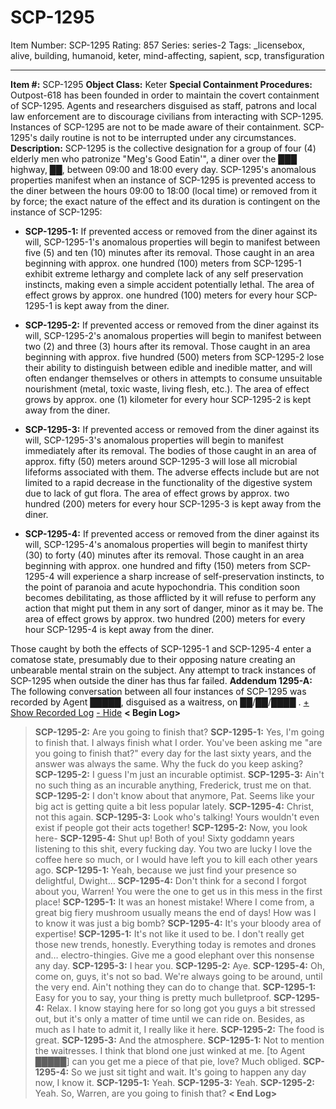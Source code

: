 # SCP-1295
Item Number: SCP-1295
Rating: 857
Series: series-2
Tags: _licensebox, alive, building, humanoid, keter, mind-affecting, sapient, scp, transfiguration

---

**Item #:** SCP-1295
**Object Class:** Keter
**Special Containment Procedures:** Outpost-618 has been founded in order to maintain the covert containment of SCP-1295. Agents and researchers disguised as staff, patrons and local law enforcement are to discourage civilians from interacting with SCP-1295. Instances of SCP-1295 are not to be made aware of their containment. SCP-1295's daily routine is not to be interrupted under any circumstances.
**Description:** SCP-1295 is the collective designation for a group of four (4) elderly men who patronize "Meg's Good Eatin'", a diner over the ███ highway, ██, between 09:00 and 18:00 every day. SCP-1295's anomalous properties manifest when an instance of SCP-1295 is prevented access to the diner between the hours 09:00 to 18:00 (local time) or removed from it by force; the exact nature of the effect and its duration is contingent on the instance of SCP-1295:
  * **SCP-1295-1:** If prevented access or removed from the diner against its will, SCP-1295-1's anomalous properties will begin to manifest between five (5) and ten (10) minutes after its removal. Those caught in an area beginning with approx. one hundred (100) meters from SCP-1295-1 exhibit extreme lethargy and complete lack of any self preservation instincts, making even a simple accident potentially lethal. The area of effect grows by approx. one hundred (100) meters for every hour SCP-1295-1 is kept away from the diner.

  * **SCP-1295-2:** If prevented access or removed from the diner against its will, SCP-1295-2's anomalous properties will begin to manifest between two (2) and three (3) hours after its removal. Those caught in an area beginning with approx. five hundred (500) meters from SCP-1295-2 lose their ability to distinguish between edible and inedible matter, and will often endanger themselves or others in attempts to consume unsuitable nourishment (metal, toxic waste, living flesh, etc.). The area of effect grows by approx. one (1) kilometer for every hour SCP-1295-2 is kept away from the diner.

  * **SCP-1295-3:** If prevented access or removed from the diner against its will, SCP-1295-3's anomalous properties will begin to manifest immediately after its removal. The bodies of those caught in an area of approx. fifty (50) meters around SCP-1295-3 will lose all microbial lifeforms associated with them. The adverse effects include but are not limited to a rapid decrease in the functionality of the digestive system due to lack of gut flora. The area of effect grows by approx. two hundred (200) meters for every hour SCP-1295-3 is kept away from the diner.

  * **SCP-1295-4:** If prevented access or removed from the diner against its will, SCP-1295-4's anomalous properties will begin to manifest thirty (30) to forty (40) minutes after its removal. Those caught in an area beginning with approx. one hundred and fifty (150) meters from SCP-1295-4 will experience a sharp increase of self-preservation instincts, to the point of paranoia and acute hypochondria. This condition soon becomes debilitating, as those afflicted by it will refuse to perform any action that might put them in any sort of danger, minor as it may be. The area of effect grows by approx. two hundred (200) meters for every hour SCP-1295-4 is kept away from the diner.

Those caught by both the effects of SCP-1295-1 and SCP-1295-4 enter a comatose state, presumably due to their opposing nature creating an unbearable mental strain on the subject. Any attempt to track instances of SCP-1295 when outside the diner has thus far failed.
**Addendum 1295-A:** The following conversation between all four instances of SCP-1295 was recorded by Agent █████, disguised as a waitress, on ██/██/████ .
[\+ Show Recorded Log](javascript:;)
[\- Hide](javascript:;)
**< Begin Log>**
> **SCP-1295-2:** Are you going to finish that?
> **SCP-1295-1:** Yes, I'm going to finish that. I always finish what I order. You've been asking me "are you going to finish that?" every day for the last sixty years, and the answer was always the same. Why the fuck do you keep asking?
> **SCP-1295-2:** I guess I'm just an incurable optimist.
> **SCP-1295-3:** Ain't no such thing as an incurable anything, Frederick, trust me on that.
> **SCP-1295-2:** I don't know about that anymore, Pat. Seems like your big act is getting quite a bit less popular lately.
> **SCP-1295-4:** Christ, not this again.
> **SCP-1295-3:** Look who's talking! Yours wouldn't even exist if people got their acts together!
> **SCP-1295-2:** Now, you look here-
> **SCP-1295-4:** Shut up! Both of you! Sixty goddamn years listening to this shit, every fucking day. You two are lucky I love the coffee here so much, or I would have left you to kill each other years ago.
> **SCP-1295-1:** Yeah, because we just find your presence so delightful, Dwight…
> **SCP-1295-4:** Don't think for a second I forgot about you, Warren! You were the one to get us in this mess in the first place!
> **SCP-1295-1:** It was an honest mistake! Where I come from, a great big fiery mushroom usually means the end of days! How was I to know it was just a big bomb?
> **SCP-1295-4:** It's your bloody area of expertise!
> **SCP-1295-1:** It's not like it used to be. I don't really get those new trends, honestly. Everything today is remotes and drones and… electro-thingies. Give me a good elephant over this nonsense any day.
> **SCP-1295-3:** I hear you.
> **SCP-1295-2:** Aye.
> **SCP-1295-4:** Oh, come on, guys, it's not so bad. We're always going to be around, until the very end. Ain't nothing they can do to change that.
> **SCP-1295-1:** Easy for you to say, your thing is pretty much bulletproof.
> **SCP-1295-4:** Relax. I know staying here for so long got you guys a bit stressed out, but it's only a matter of time until we can ride on. Besides, as much as I hate to admit it, I really like it here.
> **SCP-1295-2:** The food is great.
> **SCP-1295-3:** And the atmosphere.
> **SCP-1295-1:** Not to mention the waitresses. I think that blond one just winked at me. [to Agent █████] can you get me a piece of that pie, love? Much obliged.
> **SCP-1295-4:** So we just sit tight and wait. It's going to happen any day now, I know it.
> **SCP-1295-1:** Yeah.
> **SCP-1295-3:** Yeah.
> **SCP-1295-2:** Yeah. So, Warren, are you going to finish that?
**< End Log>**
